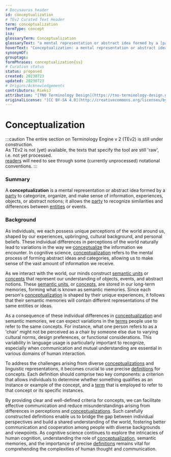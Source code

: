 ```yaml
---
# Docusaurus header
id: conceptualization
# TEv2 Curated Text Header
term: conceptualization
termType: concept
isa:
glossaryTerm: Conceptualization
glossaryText: "a mental representation or abstract idea formed by a [party](@) to categorize, organize, and make sense of information, experiences, objects, or abstract notions; it allows the [party](@) to recognize similarities and differences between [entities](@) or events."
hoverText: "Conceptualization: a mental representation or abstract idea formed by a party to categorize, organize, and make sense of information, experiences, objects, or abstract notions; it allows the party to recognize similarities and differences between entities or events."
synonymOf:
grouptags:
formPhrases: conceptualization{ss}
# Curation status
status: proposed
created: 20230723
updated: 20230723
# Origins/Acknowledgements
contributors: RieksJ
attribution: "[TNO Terminology Design](https://tno-terminology-design.github.io/tev2-specifications/docs/tev2)"
originalLicense: "[CC BY-SA 4.0](http://creativecommons.org/licenses/by-sa/4.0/?ref=chooser-v1)"
---
```


# Conceptualization

:::caution
The entire section on Terminology Engine v 2 (TEv2) is still under construction.<br/>
As TEv2 is not (yet) available, the texts that specify the tool are still 'raw', i.e. not yet processed.<br/>[readers](@) will need to see through some (currently unprocessed) notational conventions.
:::

### Summary

A **conceptualization** is a mental representation or abstract idea formed by a [party](@) to categorize, organize, and make sense of information, experiences, objects, or abstract notions; it allows the [party](@) to recognize similarities and differences between [entities](@) or events.

### Background

As individuals, we each possess unique perceptions of the world around us, shaped by our experiences, upbringing, cultural background, and personal beliefs. These individual differences in perceptions of the world naturally lead to variations in the way we [conceptualize](@) the information we encounter. In cognitive science, [conceptualization](@) refers to the mental process of forming abstract ideas and categories, allowing us to make sense of the vast amount of information we receive.

As we interact with the world, our minds construct [semantic units](@) or [concepts](@) that represent our understanding of objects, events, and abstract notions. These [semantic units](@), or [concepts](@), are stored in our long-term memories, forming what is known as semantic memories. Since each person's [conceptualization](@) is shaped by their unique experiences, it follows that their semantic memories will contain different representations of the same entities or ideas.

As a consequence of these individual differences in [conceptualization](@) and semantic memories, we can expect variations in the [terms](@) people use to refer to the same concepts. For instance, what one person refers to as a 'chair' might not be perceived as a chair by someone else due to varying cultural norms, design preferences, or functional considerations. This variability in language usage is particularly important to recognize, especially when communication and mutual understanding are essential in various domains of human interaction.

To address the challenges arising from diverse [conceptualizations](@) and linguistic representations, it becomes crucial to use precise [definitions](@) for concepts. Each definition should comprise two key components: a criterion that allows individuals to determine whether something qualifies as an instance or example of the concept, and a [term](@) that is employed to refer to that concept or its specific instances.

By providing clear and well-defined criteria for concepts, we can facilitate effective communication and reduce misunderstandings arising from differences in perceptions and [conceptualizations](@). Such carefully constructed definitions enable us to bridge the gap between individual perspectives and build a shared understanding of the world, fostering better communication and cooperation among people with diverse backgrounds and viewpoints. As cognitive science continues to explore the intricacies of human cognition, understanding the role of [conceptualization](@), semantic memories, and the importance of precise [definitions](@) remains vital for comprehending the complexities of human thought and communication.